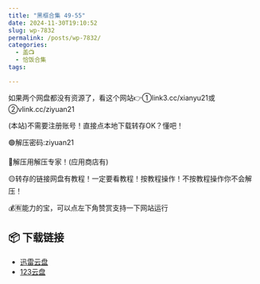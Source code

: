 ```yaml
---
title: "黑框合集 49-55"
date: 2024-11-30T19:10:52
slug: wp-7832
permalink: /posts/wp-7832/
categories:
  - 盖📺
  - 恰饭合集
tags:

---
```


如果两个网盘都没有资源了，看这个网站👉①link3.cc/xianyu21或②vlink.cc/ziyuan21

(本站)不需要注册账号！直接点本地下载转存OK？懂吧！

🟢解压密码:ziyuan21

🔵解压用解压专家！(应用商店有)

🟡转存的链接网盘有教程！一定要看教程！按教程操作！不按教程操作你不会解压！

💰🈶能力的宝，可以点左下角赞赏支持一下网站运行

## 📦 下载链接
- [迅雷云盘](https://blziyuan21.com/pay-download/7832?key=4150fb72a9&down_id=0)
- [123云盘](https://blziyuan21.com/pay-download/7832?key=4150fb72a9&down_id=1)

